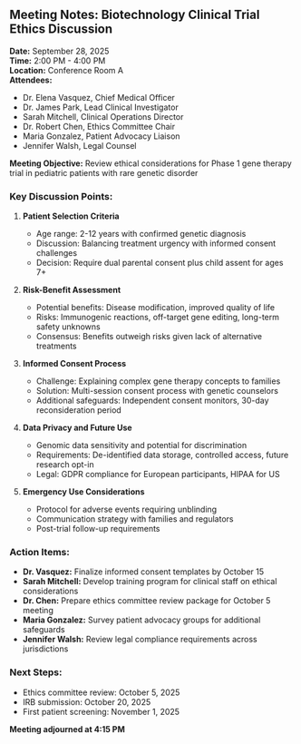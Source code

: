## Meeting Notes: Biotechnology Clinical Trial Ethics Discussion

**Date:** September 28, 2025  
**Time:** 2:00 PM - 4:00 PM  
**Location:** Conference Room A  
**Attendees:**  
- Dr. Elena Vasquez, Chief Medical Officer  
- Dr. James Park, Lead Clinical Investigator  
- Sarah Mitchell, Clinical Operations Director  
- Dr. Robert Chen, Ethics Committee Chair  
- Maria Gonzalez, Patient Advocacy Liaison  
- Jennifer Walsh, Legal Counsel  

**Meeting Objective:** Review ethical considerations for Phase 1 gene therapy trial in pediatric patients with rare genetic disorder

### Key Discussion Points:

1. **Patient Selection Criteria**
   - Age range: 2-12 years with confirmed genetic diagnosis
   - Discussion: Balancing treatment urgency with informed consent challenges
   - Decision: Require dual parental consent plus child assent for ages 7+

2. **Risk-Benefit Assessment**
   - Potential benefits: Disease modification, improved quality of life
   - Risks: Immunogenic reactions, off-target gene editing, long-term safety unknowns
   - Consensus: Benefits outweigh risks given lack of alternative treatments

3. **Informed Consent Process**
   - Challenge: Explaining complex gene therapy concepts to families
   - Solution: Multi-session consent process with genetic counselors
   - Additional safeguards: Independent consent monitors, 30-day reconsideration period

4. **Data Privacy and Future Use**
   - Genomic data sensitivity and potential for discrimination
   - Requirements: De-identified data storage, controlled access, future research opt-in
   - Legal: GDPR compliance for European participants, HIPAA for US

5. **Emergency Use Considerations**
   - Protocol for adverse events requiring unblinding
   - Communication strategy with families and regulators
   - Post-trial follow-up requirements

### Action Items:

- **Dr. Vasquez:** Finalize informed consent templates by October 15
- **Sarah Mitchell:** Develop training program for clinical staff on ethical considerations
- **Dr. Chen:** Prepare ethics committee review package for October 5 meeting
- **Maria Gonzalez:** Survey patient advocacy groups for additional safeguards
- **Jennifer Walsh:** Review legal compliance requirements across jurisdictions

### Next Steps:
- Ethics committee review: October 5, 2025
- IRB submission: October 20, 2025
- First patient screening: November 1, 2025

**Meeting adjourned at 4:15 PM**